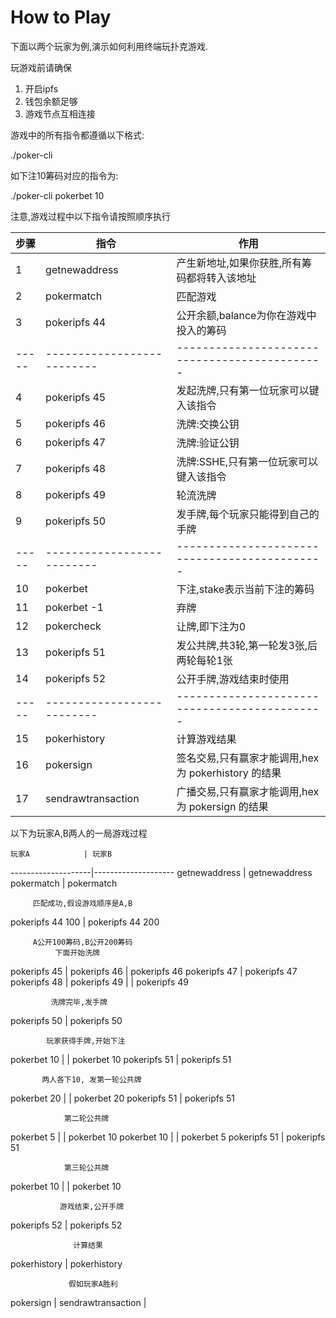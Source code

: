 How to Play
====================

下面以两个玩家为例,演示如何利用终端玩扑克游戏.

玩游戏前请确保
1. 开启ipfs
2. 钱包余额足够
3. 游戏节点互相连接

游戏中的所有指令都遵循以下格式:

  ./poker-cli  <command>  <params> 

如下注10筹码对应的指令为:

  ./poker-cli pokerbet 10

注意,游戏过程中以下指令请按照顺序执行



 步骤 | 指令                     | 作用
 -----|--------------------------|----------------------------------------------
 1    | getnewaddress            | 产生新地址,如果你获胜,所有筹码都将转入该地址
 2    | pokermatch               | 匹配游戏
 3    | pokeripfs 44 <balance>   | 公开余额,balance为你在游戏中投入的筹码
 -----|--------------------------|---------------------------------------------
 4    | pokeripfs 45             | 发起洗牌,只有第一位玩家可以键入该指令
 5    | pokeripfs 46             | 洗牌:交换公钥
 6    | pokeripfs 47             | 洗牌:验证公钥
 7    | pokeripfs 48             | 洗牌:SSHE,只有第一位玩家可以键入该指令
 8    | pokeripfs 49             | 轮流洗牌
 9    | pokeripfs 50             | 发手牌,每个玩家只能得到自己的手牌
 -----|--------------------------|---------------------------------------------
 10   | pokerbet <stake>         | 下注,stake表示当前下注的筹码
 11   | pokerbet -1              | 弃牌 
 12   | pokercheck               | 让牌,即下注为0
 13   | pokeripfs 51             | 发公共牌,共3轮,第一轮发3张,后两轮每轮1张
 14   | pokeripfs 52             | 公开手牌,游戏结束时使用
 -----|--------------------------|---------------------------------------------
 15   | pokerhistory             | 计算游戏结果
 16   | pokersign <hex>          | 签名交易,只有赢家才能调用,hex为 pokerhistory 的结果
 17   | sendrawtransaction <hex> | 广播交易,只有赢家才能调用,hex为 pokersign 的结果



以下为玩家A,B两人的一局游戏过程

    玩家A            | 玩家B                  
 --------------------|--------------------
  getnewaddress      | getnewaddress           
  pokermatch         | pokermatch           
          
         匹配成功,假设游戏顺序是A,B
         
  pokeripfs 44 100   | pokeripfs 44 200

         A公开100筹码,B公开200筹码
              下面开始洗牌   

  pokeripfs 45       | 
  pokeripfs 46       | pokeripfs 46
  pokeripfs 47       | pokeripfs 47
  pokeripfs 48       |
  pokeripfs 49       | 
                     | pokeripfs 49

             洗牌完毕,发手牌  

  pokeripfs 50       | pokeripfs 50
          
            玩家获得手牌,开始下注
         
  pokerbet 10        | 
                     | pokerbet 10
  pokeripfs 51       | pokeripfs 51
  
           两人各下10, 发第一轮公共牌

  pokerbet 20        | 
                     | pokerbet 20
  pokeripfs 51       | pokeripfs 51

                第二轮公共牌
  
  pokerbet 5         | 
                     | pokerbet 10
  pokerbet 10        | 
                     | pokerbet 5
  pokeripfs 51       | pokeripfs 51

                第三轮公共牌

  pokerbet 10        | 
                     | pokerbet 10

               游戏结束,公开手牌  

  pokeripfs 52       | pokeripfs 52

                  计算结果

  pokerhistory       | pokerhistory
  
                 假如玩家A胜利
 
  pokersign          |
  sendrawtransaction |





